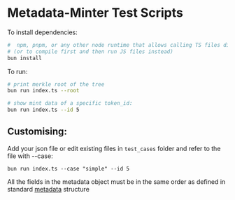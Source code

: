 # Metadata-Minter Test Scripts

To install dependencies:

```bash
#  npm, pnpm, or any other node runtime that allows calling TS files directly
# (or to compile first and then run JS files instead)
bun install
```

To run:

```bash
# print merkle root of the tree
bun run index.ts --root

# show mint data of a specific token_id:
bun run index.ts --id 5
```
##  Customising:
Add your json file or edit existing files in `test_cases` folder and refer to the file with --case:
```
bun run index.ts --case "simple" --id 5
```

All the fields in the metadata object must be in the same order as defined in standard [metadata](https://github.com/kromsten/launchpad/blob/kromsten/metadata-contracts/packages/sg-metadata/src/lib.rs#L17) structure
